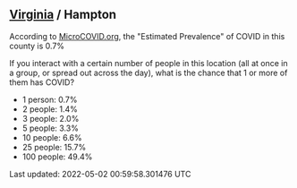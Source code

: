 
## [Virginia](/united-states/virginia) / Hampton

According to [MicroCOVID.org](http://microcovid.org),
the "Estimated Prevalence" of COVID in this county is 0.7%

If you interact with a certain number of people in this location
(all at once in a group, or spread out across the day), what is the chance that
1 or more of them has COVID?

- 1 person: 0.7%
- 2 people: 1.4%
- 3 people: 2.0%
- 5 people: 3.3%
- 10 people: 6.6%
- 25 people: 15.7%
- 100 people: 49.4%

Last updated: 2022-05-02 00:59:58.301476 UTC
